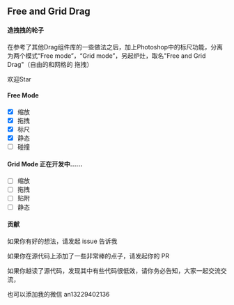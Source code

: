 ## Free and Grid Drag

#### 造拽拽的轮子

在参考了其他Drag组件库的一些做法之后，加上Photoshop中的标尺功能，分离为两个模式“Free mode”，“Grid mode”，另起炉灶，取名"Free and Grid Drag"（自由的和网格的 拖拽）

欢迎Star

#### Free Mode 

- [x] 缩放
- [x] 拖拽
- [x] 标尺
- [x] 静态
- [ ] 碰撞

#### Grid Mode  正在开发中......

- [ ] 缩放
- [ ] 拖拽
- [ ] 贴附
- [ ] 静态

#### 贡献

如果你有好的想法，请发起 issue 告诉我

如果你在源代码上添加了一些非常棒的点子，请发起你的 PR

如果你越读了源代码，发现其中有些代码很低效，请你务必告知，大家一起交流交流，

也可以添加我的微信 an13229402136 



